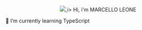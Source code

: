 
<p align='center'>

  <a href="https://www.linkedin.com/in/marcelloleone975">
    <img src="https://img.shields.io/badge/linkedin-%230077B5.svg?&style=for-the-badge&logo=linkedin&logoColor=white" />
  </a>
i>  Hi, i'm MARCELLO LEONE

 🌱 I’m currently learning TypeScript
</p>
